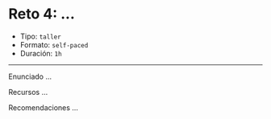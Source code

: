 # Reto 4: ...

- Tipo: `taller`
- Formato: `self-paced`
- Duración: `1h`

***

Enunciado ...

<!-- _Que la fuerza te acompañe_ en este ejercicio, revisa las siguientes slides para
que puedas crear esta fenómenal app para los amantes de Star Wars. -->

Recursos ...

<!-- ## Guía / Boilerplate

<iframe src="https://docs.google.com/presentation/d/e/2PACX-1vRGrO9hyhFU--4MSOJZgA8nRxfJ9qPdI6-2y25bTlBqo4T6C_VKfPm0IKEk-TIsx6a47Jk6lKgME-IS/embed?start=false&loop=false&delayms=5000" frameborder="0" width="760" height="749" allowfullscreen="true" mozallowfullscreen="true" webkitallowfullscreen="true"></iframe> -->

Recomendaciones ...

<!-- ## No olvides

Debes subir todos tus ejercicios a `GitHub` y publicarlos en `gh-pages`. -->
